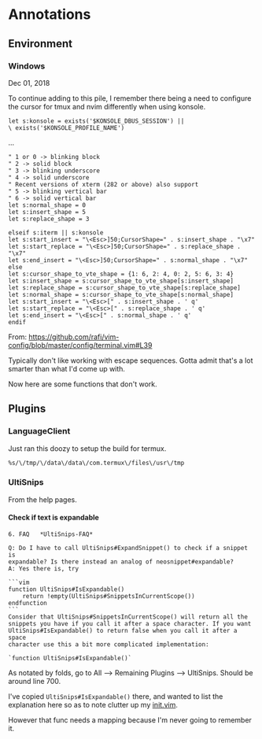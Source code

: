 # Annotations

## Environment

### Windows

Dec 01, 2018

To continue adding to this pile, I remember there being a need to configure the cursor
for tmux and nvim differently when using konsole.

```vim
let s:konsole = exists('$KONSOLE_DBUS_SESSION') ||
\ exists('$KONSOLE_PROFILE_NAME')
```
...

```vim
" 1 or 0 -> blinking block
" 2 -> solid block
" 3 -> blinking underscore
" 4 -> solid underscore
" Recent versions of xterm (282 or above) also support
" 5 -> blinking vertical bar
" 6 -> solid vertical bar
let s:normal_shape = 0
let s:insert_shape = 5
let s:replace_shape = 3

elseif s:iterm || s:konsole
let s:start_insert = "\<Esc>]50;CursorShape=" . s:insert_shape . "\x7"
let s:start_replace = "\<Esc>]50;CursorShape=" . s:replace_shape . "\x7"
let s:end_insert = "\<Esc>]50;CursorShape=" . s:normal_shape . "\x7"
else
let s:cursor_shape_to_vte_shape = {1: 6, 2: 4, 0: 2, 5: 6, 3: 4}
let s:insert_shape = s:cursor_shape_to_vte_shape[s:insert_shape]
let s:replace_shape = s:cursor_shape_to_vte_shape[s:replace_shape]
let s:normal_shape = s:cursor_shape_to_vte_shape[s:normal_shape]
let s:start_insert = "\<Esc>[" . s:insert_shape . ' q'
let s:start_replace = "\<Esc>[" . s:replace_shape . ' q'
let s:end_insert = "\<Esc>[" . s:normal_shape . ' q'
endif
```

From: <https://github.com/rafi/vim-config/blob/master/config/terminal.vim#L39>

Typically don't like working with escape sequences.
Gotta admit that's a lot smarter than what I'd come up with.

Now here are some functions that don't work.

## Plugins

### LanguageClient

Just ran this doozy to setup the build for termux.

`%s/\/tmp/\/data\/data\/com.termux\/files\/usr\/tmp`

### UltiSnips

From the help pages.

#### Check if text is expandable

    6. FAQ   *UltiSnips-FAQ*

    Q: Do I have to call UltiSnips#ExpandSnippet() to check if a snippet is
    expandable? Is there instead an analog of neosnippet#expandable?
    A: Yes there is, try

    ```vim
    function UltiSnips#IsExpandable()
        return !empty(UltiSnips#SnippetsInCurrentScope())
    endfunction
    ```
    Consider that UltiSnips#SnippetsInCurrentScope() will return all the
    snippets you have if you call it after a space character. If you want
    UltiSnips#IsExpandable() to return false when you call it after a space
    character use this a bit more complicated implementation:

    `function UltiSnips#IsExpandable()`

As notated by folds, go to All --> Remaining Plugins --> UltiSnips. Should be
around line 700.

I've copied `UltiSnips#IsExpandable()` there, and wanted to list the explanation
here so as to note clutter up my [init.vim](init.vim).

However that func needs a mapping because I'm never going to remember it.
